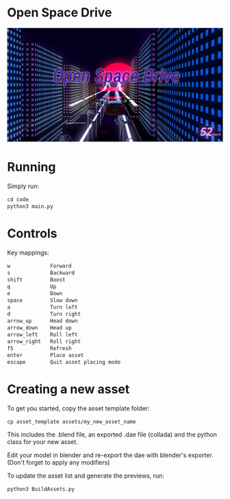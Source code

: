 # Open Space Drive

<img src="./header-image.png" alt="Open Space Drive">

# Running

Simply run:

    cd code
    python3 main.py


# Controls

Key mappings:

    w             Forward
    s             Backward
    shift         Boost
    q             Up
    e             Down
    space         Slow down
    a             Turn left
    d             Turn right
    arrow_up      Head down
    arrow_down    Head up
    arrow_left    Roll left
    arrow_right   Roll right
    f5            Refresh
    enter         Place asset
    escape        Quit asset placing mode


# Creating a new asset

To get you started, copy the asset template folder:

    cp asset_template assets/my_new_asset_name

This includes the .blend file, an exported .dae file (collada) and the python class for your new asset.

Edit your model in blender and re-export the dae with blender's exporter. (Don't forget to apply any modifiers)

To update the asset list and generate the previews, run:

    python3 BuildAssets.py
